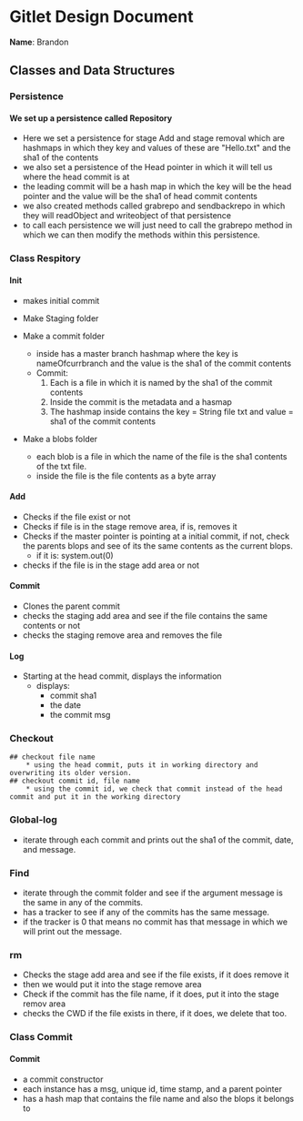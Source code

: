 # Gitlet Design Document

**Name**: Brandon

## Classes and Data Structures
### Persistence
#### We set up a persistence called Repository
* Here we set a persistence for stage Add and stage removal which are hashmaps in which they key and values of these are "Hello.txt" and the sha1 of the contents
* we also set a persistence of the Head pointer in which it will tell us where the head commit is at
* the leading commit will be a hash map in which the key will be the head pointer and the value will be the sha1 of head commit contents 
* we also created methods called grabrepo and sendbackrepo in which they will readObject and writeobject of that persistence
* to call each persistence we will just need to call the grabrepo method in which we can then modify the methods within this persistence.

### Class Respitory
#### Init
* makes initial commit 
* Make  Staging folder
* Make a commit folder 
    * inside has a master branch hashmap where the key is nameOfcurrbranch and the value is the sha1 of the commit contents
    * Commit:
        1. Each is a file in which it is named by the sha1 of the commit contents
        2. Inside the commit is the metadata and a hasmap
        3. The hashmap inside contains the key = String file txt and value = sha1 of the commit contents

* Make a blobs folder
    * each blob is a file in which the name of the file is the sha1 contents of the txt file.
    * inside the file is the file contents as a byte array

#### Add
* Checks if the file exist or not
* Checks if file is in the stage remove area, if is, removes it
* Checks if the master pointer is pointing at a initial commit, if not, check the parents blops and see of its the same contents as the current blops.
    * if it is: system.out(0)
* checks if the file is in the stage add area or not

#### Commit
* Clones the parent commit
* checks the staging add area and see if the file contains the same contents or not
* checks the staging remove area and removes the file

#### Log
* Starting at the head commit, displays the information 
    * displays:
        * commit sha1
        * the date
        * the commit msg
    

### Checkout
    ## checkout file name 
        * using the head commit, puts it in working directory and overwriting its older version.
    ## checkout commit id, file name
        * using the commit id, we check that commit instead of the head commit and put it in the working directory

### Global-log
* iterate through each commit and prints out the sha1 of the commit, date, and message.

### Find 
* iterate through the commit folder and see if the argument message is the same in any of the commits.
* has a tracker to see if any of the commits has the same message.
* if the tracker is 0 that means no commit has that message in which we will print out the message.

### rm
* Checks the stage add area and see if the file exists, if it does remove it 
* then we would put it into the stage remove area
* Check if the commit has the file name, if it does, put it into the stage remov area
* checks the CWD if the file exists in there, if it does, we delete that too.
### Class Commit
#### Commit
* a commit constructor 
* each instance has a msg, unique id, time stamp, and a parent pointer
* has a hash map that contains the file name and also the blops it belongs to




